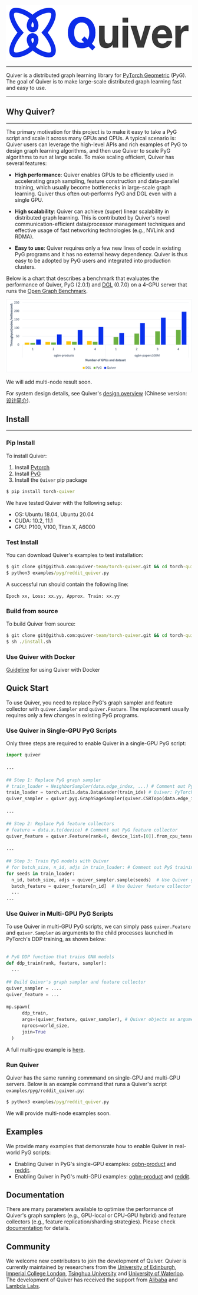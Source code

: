 [pypi-image]: https://badge.fury.io/py/torch-geometric.svg
[pypi-url]: https://pypi.org/project/torch-quiver/

<p align="center">
  <img height="150" src="docs/multi_medias/imgs/quiver-logo.png" />
</p>

--------------------------------------------------------------------------------

Quiver is a distributed graph learning library for [PyTorch Geometric](https://github.com/pyg-team/pytorch_geometric) (PyG). The goal of Quiver is to make large-scale distributed graph learning fast and easy to use.


<!-- **Quiver** is a high-performance GNN training add-on which can fully utilize the hardware to achive the best GNN trainning performance. By integrating Quiver into your GNN training pipeline with **just serveral lines of code change**, you can enjoy **much better end-to-end performance** and **much better scalability with multi-gpus**, you can even achieve **super linear scalability** if your GPUs are connected with NVLink, Quiver will help you make full use of NVLink. -->

--------------------------------------------------------------------------------

## Why Quiver?

----
The primary motivation for this project is to make it easy to take a PyG script and scale it across many GPUs and CPUs. A typical scenario is: Quiver users can leverage the high-level APIs and rich examples of PyG to design graph learning algorithms, and then use Quiver to scale PyG algorithms to run at large scale. To make scaling efficient, Quiver has several features:
<!-- 
If you are a GNN researcher or you are a `PyG`'s or `DGL`'s user and you are suffering from consuming too much time on graph sampling and feature collection when training your GNN models, then here are some reasons to try out Quiver for your GNN model trainning. -->

* **High performance**: Quiver enables GPUs to be efficiently used in accelerating graph sampling, feature construction and data-parallel training, which usually become bottlenecks in large-scale graph learning. Quiver thus often out-performs PyG and DGL even with a single GPU.

* **High scalability**: Quiver can achieve (super) linear scalability in distributed graph learning. This is contributed by Quiver's novel communication-efficient data/processor management techniques and effective usage of fast networking technologies (e.g., NVLink and RDMA).

<!-- * **Greate performance and scalibility**: Using CPU to do graph sample and feature collection not only leads to poor performance, but also leads to poor scalability because of CPU contention. Quiver, however, can achieve much better scalability and can even achieve `super linear scalibility` on machines equipped with NVLink. -->

* **Easy to use**: Quiver requires only a few new lines of code in existing PyG programs and it has no external heavy dependency. Quiver is thus easy to be adopted by PyG users and integrated into production clusters.

<!-- * **Easy-to-use and unified API**:
Integrate Quiver into your training pipeline in `PyG` or `DGL` is just a matter of several lines of code change. We've also implemented IPC mechanism which makes it also a piece of cake to use Quiver to speedup your multi-gpu GNN model training (see the next section for a [quick tour](#quick-tour-for-new-users)).  -->

Below is a chart that describes a benchmark that evaluates the performance of Quiver, PyG (2.0.1) and [DGL](https://github.com/dmlc/dgl) (0.7.0) on a 4-GPU server that runs the [Open Graph Benchmark](https://ogb.stanford.edu/). 

![e2e_benchmark](docs/multi_medias/imgs/benchmark_e2e_performance.png)

We will add multi-node result soon.

For system design details, see Quiver's [design overview](docs/Introduction_en.md) (Chinese version: [设计简介](docs/Introduction_cn.md)).

## Install 

----
### Pip Install

To install Quiver:
  1. Install [Pytorch](https://pytorch.org/get-started/locally/)
  2. Install [PyG](https://github.com/pyg-team/pytorch_geometric)
  3. Install the `Quiver` pip package

```cmd
$ pip install torch-quiver
```

We have tested Quiver with the following setup:

* OS: Ubuntu 18.04, Ubuntu 20.04
* CUDA: 10.2, 11.1
* GPU: P100, V100, Titan X, A6000

<!-- |     OS        | `cu102` | `cu111` |
|-------------|---------|---------|
| **Ubuntu**   | ✅      | ✅      | -->

### Test Install

You can download Quiver's examples to test installation:

```cmd
$ git clone git@github.com:quiver-team/torch-quiver.git && cd torch-quiver
$ python3 examples/pyg/reddit_quiver.py
```

A successful run should contain the following line:

`Epoch xx, Loss: xx.yy, Approx. Train: xx.yy`


### Build from source

To build Quiver from source:

```cmd
$ git clone git@github.com:quiver-team/torch-quiver.git && cd torch-quiver
$ sh ./install.sh
```

### Use Quiver with Docker

[Guideline](docker/README.md) for using Quiver with Docker


## Quick Start

To use Quiver, you need to replace PyG's graph sampler and feature collector with `quiver.Sampler` and `quiver.Feature`. The replacement usually requires only a few changes in existing PyG programs. 

### Use Quiver in Single-GPU PyG Scripts

Only three steps are required to enable Quiver in a single-GPU PyG script:

```python
import quiver

...

## Step 1: Replace PyG graph sampler
# train_loader = NeighborSampler(data.edge_index, ...) # Comment out PyG sampler
train_loader = torch.utils.data.DataLoader(train_idx) # Quiver: PyTorch Dataloader
quiver_sampler = quiver.pyg.GraphSageSampler(quiver.CSRTopo(data.edge_index), sizes=[25, 10]) # Quiver: Graph sampler

...

## Step 2: Replace PyG feature collectors
# feature = data.x.to(device) # Comment out PyG feature collector
quiver_feature = quiver.Feature(rank=0, device_list=[0]).from_cpu_tensor(data.x) # Quiver: Feature collector

...
  
## Step 3: Train PyG models with Quiver
# for batch_size, n_id, adjs in train_loader: # Comment out PyG training loop
for seeds in train_loader:
  n_id, batch_size, adjs = quiver_sampler.sample(seeds)  # Use Quiver graph sampler
  batch_feature = quiver_feature[n_id]  # Use Quiver feature collector
  ...
...

```
### Use Quiver in Multi-GPU PyG Scripts

To use Quiver in multi-GPU PyG scripts, we can simply pass `quiver.Feature` and `quiver.Sampler` as arguments to the child processes launched in PyTorch's DDP training, as shown below:

```python

# PyG DDP function that trains GNN models
def ddp_train(rank, feature, sampler):
  ...

## Build Quiver's graph sampler and feature collector
quiver_sampler = ....
quiver_feature = ...

mp.spawn(
      ddp_train, 
      args=(quiver_feature, quiver_sampler), # Quiver objects as arguments
      nprocs=world_size,
      join=True
  )
```


A full multi-gpu example is [here](examples/multi_gpu/pyg/ogb-products/dist_sampling_ogb_products_quiver.py).

### Run Quiver

Quiver has the same running commmand on single-GPU and multi-GPU servers. Below is an example command that runs a Quiver's script `examples/pyg/reddit_quiver.py`:

```cmd
$ python3 examples/pyg/reddit_quiver.py
```

We will provide multi-node examples soon. 
<!-- We are developing an adaptive end-to-end parallelism system in a distributed cluster.  -->

<!-- You can check [our reddit example](examples/pyg/reddit_quiver.py) for details. -->

## Examples

We provide many examples that demonsrate how to enable Quiver in real-world PyG scripts:

- Enabling Quiver in PyG's single-GPU examples: [ogbn-product](examples/pyg/) and [reddit](examples/pyg/).
- Enabling Quiver in PyG's multi-GPU examples: [ogbn-product](examples/multi_gpu/pyg/ogb_products/) and [reddit](examples/multi_gpu/pyg/reddit/).

## Documentation

There are many parameters available to optimise the performance of Quiver's graph samplers (e.g., GPU-local or CPU-GPU hybrid) and feature collectors (e.g., feature replication/sharding strategies). Please check [documentation](docs/) for details.

<!-- ## License

Quiver is released under the Apache 2.0 license.  -->

## Community

We welcome new contributors to join the development of Quiver. Quiver is currently maintained by researchers from the [University of Edinburgh](https://www.ed.ac.uk/), [Imperial College London](https://www.imperial.ac.uk/), [Tsinghua University](https://www.tsinghua.edu.cn/en/index.htm) and [University of Waterloo](https://uwaterloo.ca/). The development of Quiver has received the support from [Alibaba](https://damo.alibaba.com/) and [Lambda Labs](https://lambdalabs.com/). 

<!-- ## Architecture Overview
Key reasons behind Quiver's high performance are that it provides two key components: `quiver.Feature` and `quiver.Sampler`.

Quiver provide users with **UVA-Based**（Unified Virtual Addressing Based）graph sampling operator, supporting storing graph topology data in CPU memory and sampling the graph with GPU. In this way, we not only get performance benefits beyond CPU sampling, but can also process graphs whose size are too large to host in GPU memory. With UVA, Quiver achieves nearly **20x** sample performance compared with CPU doing graph sample. Besides `UVA mode`, Quiver also support `GPU` sampling mode which will host graph topology data all into GPU memory and will give you 40% ~ 50% performance benifit w.r.t `UVA` sample.

![uva_sample](docs/multi_medias/imgs/UVA-Sampler.png)


A training batch in GNN also consumed hundreds of MBs memory and move memory of this size across CPU memory or between CPU memory and GPU memory consumes hundreds of milliseconds.Quiver utilizes high throughput between page locked memory and GPU memory, high throughput of p2p memory access between different GPUs' memory when they are connected with NVLinks and high throughput of local GPU global memory access to achieve 4-10x higher feature collection throughput compared to conventional method(i.e. use CPU to do sparse feature collection and transfer data to GPU). It partitons data to local GPU memory, other GPUs's memory(if they connected to current GPU with NVLink) and CPU page locked memory. 

We also discovered that real graphs nodes' degree often obeys power-law distribution and nodes with high degree are more often to be accessed during training and sampling. `quiver.Feature` can also do some preprocess to ensure that hottest data are always in GPU's memory(local GPU's memory or other GPU's memory which can be p2p accessed) and this will furtherly improve feature collection performance during training.

![feature_collection](docs/multi_medias/imgs/single_device.png)

For system design details, you can read our (introduction)[docs/Introduction_en.md], we also provide chinese version: [中文版本系统介绍](docs/Introduction_cn.md) -->


<!-- ## Benchmarks

Here we show benchmark about graph sample, feature collection and end2end training. They are all tested on open dataset.

### Sample benchmark
Quiver's sampling can be configured to use UVA sampling (`mode='UVA'`) or GPU sampling(`mode='GPU'`), hosting the whole graph structure in CPU memory and GPU memory respectively.
We use **S**ampled **E**dges **P**er **S**econd (**SEPS**) as metrics to evaluate sample performance. **Without storing the graph on GPU, Quiver get 20x speedup on real datasets**.

![sample benchmark](docs/multi_medias/imgs/benchmark_img_sample.png)

### Feature collection benchmark

We constrain each GPU caching 20% of feature data. Quiver can achieve **10x throughput** on ogbn-product data compared to CPU feature collection.

![single_device](docs/multi_medias/imgs/benchmark_img_feature_single_device.png)

If your GPUs are connected with NVLink, Quiver can make full use of it and achieve **super linear throughput increase**. Our test machine has 2 GPUs connected with NVLink and we still constrain each GPU caching 20% percent of feature data(which means 40% feature data are cached on GPU with 2 GPUs), we achieve 4~5x total throughput increase with the second GPU comes in.

![p2p_access](docs/multi_medias/imgs/p2p_access.png)

![super_linear](docs/multi_medias/imgs/super_linear_feature_bench.png)

### End2End training benchmark

With high performance sampler and feature collection, Quiver not only achieve good performance with single GPU training, but also enjoys good scalability. We modify [PyGs official multi-gpu training example](https://github.com/pyg-team/pytorch_geometric/blob/master/examples/multi_gpu/distributed_sampling.py) to train `ogbn-product`([code file is here](example/multi_gpu/pyg/ogb-products)). By constraining each GPU to cache only 20% of feature data, we can achieve better scalability even compared with placing all of feature data in GPU in PyG. 

![e2e_benchmark](docs/multi_medias/imgs/benchmark_e2e_performance.png)

When training with multi-GPU and there are no NVLinks between these GPUs, Quiver will use `device_replicate` cache policy by default(you can refer to our [introduction](docs/Introductions_en.md) to learn more about this cache policy). If you have NVLinks, Quiver can make several GPUs share their GPU memory and cache more data to achieve higher feature collection throughput. Our test machine has 2 GPUs connected with NVLink and we still constrain each GPU caching 20% percent of feature data(which means 40% feature data are cached on GPU with 2 GPUs), we show our scalability results here:

![](docs/multi_medias/imgs/nvlink_e2e.png) -->



<!-- ## Note

If you notice anything unexpected, please open an [issue](https://github.com/quiver-team/torch-quiver/issues) and let us know.
If you have any questions or are missing a specific feature, feel free to discuss them with us.
We are motivated to constantly make Quiver even better. -->
